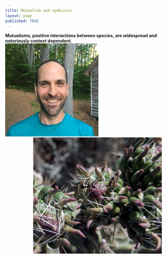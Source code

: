 ```yaml
---
title: Mutualism and symbiosis
layout: page
published: TRUE
---
```



<strong>Mutualisms, positive interactions between species, are widespread and notoriously context dependent.</strong>
<img src="/assets/images/Tom.jpg" alt="team member" class="img-responsive"  height="300">
<img style="float: right; margin: 0px 0px 0px 10px;" src="assets/images/ants_cholla.jpg" width="413.75" height="374.5" alt="L. apiculatum feeding on C. imbricata extra-floral nectar"  /> 




